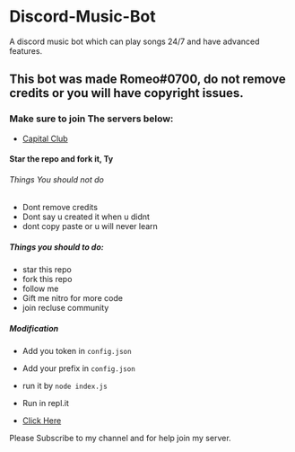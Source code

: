 # Discord-Music-Bot
A discord music bot which can play songs 24/7 and have advanced features.

## This bot was made Romeo#0700, do not remove credits or you will have copyright issues.
### Make sure to join The servers below:
- [Capital Club](https://discord.gg/gU7XAxTpX5)

#### Star the repo and fork it, Ty
###### Things You should not do
- Dont remove credits
- Dont say u created it when u didnt
- dont copy paste or u will never learn
##### Things you should to do:
- star this repo
- fork this repo
- follow me
- Gift me nitro for more code
- join recluse community


##### Modification 
- Add you token in `config.json`
- Add your prefix in `config.json`
- run it by `node index.js` 


- Run in repl.it
- [Click Here](https://replit.com/@GamingDiwas/Advanced-Music-Bot)


Please Subscribe to my channel and for help join my server.
